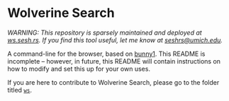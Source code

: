 # Wolverine Search

*WARNING: This repository is sparsely maintained and deployed at [ws.sesh.rs](ws.sesh.rs). If you find this tool useful, let me know at seshrs@umich.edu.*

A command-line for the browser, based on [bunny1](http://www.bunny1.org). This README is incomplete – however, in future, this README will contain instructions on how to modify and set this up for your own uses.

If you are here to contribute to Wolverine Search, please go to the folder titled [`ws`](https://github.com/seshrs/wolverine-search/tree/master/ws).
